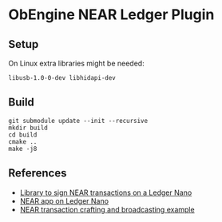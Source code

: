 # ObEngine NEAR Ledger Plugin

## Setup
On Linux extra libraries might be needed:
```
libusb-1.0-0-dev libhidapi-dev
```

## Build
```
git submodule update --init --recursive
mkdir build
cd build
cmake ..
make -j8
```

## References
- [Library to sign NEAR transactions on a Ledger Nano](https://github.com/nbleuzen-ledger/near-ledger)
- [NEAR app on Ledger Nano](https://github.com/LedgerHQ/app-near)
- [NEAR transaction crafting and broadcasting example](https://github.com/near-examples/transaction-examples/blob/master/send-tokens-deconstructed.js)
